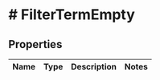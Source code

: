 # # FilterTermEmpty

## Properties

Name | Type | Description | Notes
------------ | ------------- | ------------- | -------------

